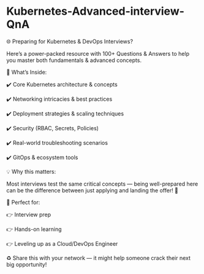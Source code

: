 # Kubernetes-Advanced-interview-QnA

🌐 Preparing for Kubernetes & DevOps Interviews?

Here’s a power-packed resource with 100+ Questions & Answers to help you master both fundamentals & advanced concepts.

🔹 What’s Inside:

 ✔️ Core Kubernetes architecture & concepts
 
 ✔️ Networking intricacies & best practices
 
 ✔️ Deployment strategies & scaling techniques
 
 ✔️ Security (RBAC, Secrets, Policies)
 
 ✔️ Real-world troubleshooting scenarios
 
 ✔️ GitOps & ecosystem tools
 
💡 Why this matters:

 Most interviews test the same critical concepts — being well-prepared here can be the difference between just applying and landing the offer! 🚀
 
📘 Perfect for:

 👉 Interview prep
 
 👉 Hands-on learning
 
 👉 Leveling up as a Cloud/DevOps Engineer
 
♻️ Share this with your network — it might help someone crack their next big opportunity!
